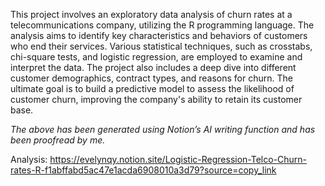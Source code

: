 This project involves an exploratory data analysis of churn rates at a telecommunications company, utilizing the R programming language. The analysis aims to identify key characteristics and behaviors of customers who end their services. Various statistical techniques, such as crosstabs, chi-square tests, and logistic regression, are employed to examine and interpret the data. The project also includes a deep dive into different customer demographics, contract types, and reasons for churn. The ultimate goal is to build a predictive model to assess the likelihood of customer churn, improving the company's ability to retain its customer base.

*The above has been generated using Notion’s AI writing function and has been proofread by me.*

Analysis: https://evelynqy.notion.site/Logistic-Regression-Telco-Churn-rates-R-f1abffabd5ac47e1acda6908010a3d79?source=copy_link 
